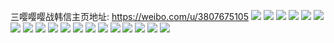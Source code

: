 三嘤嘤嘤战韩信主页地址: https://weibo.com/u/3807675105 
![](https://wx4.sinaimg.cn/mw2000/e2f482e1ly1h9ibxn6e6pj20u0190dlg.jpg) 
![](https://wx4.sinaimg.cn/mw2000/e2f482e1ly1h9ibxnfqglj20u0190n42.jpg) 
![](https://wx4.sinaimg.cn/mw2000/e2f482e1ly1h9ibxno8dsj20u0190dm6.jpg) 
![](https://wx4.sinaimg.cn/mw2000/e2f482e1ly1h9ibxnx3u8j20u0190gsz.jpg) 
![](https://wx4.sinaimg.cn/mw2000/e2f482e1ly1h9ibxo6wulj20u0190afg.jpg) 
![](https://wx4.sinaimg.cn/mw2000/e2f482e1ly1h9ibxohlaij20u0190n4l.jpg) 
![](https://wx4.sinaimg.cn/mw2000/e2f482e1ly1h959cgivv0j20u0140n56.jpg) 
![](https://wx4.sinaimg.cn/mw2000/e2f482e1ly1h8uh7n9uzjj20oo0l9wfy.jpg) 
![](https://wx4.sinaimg.cn/mw2000/e2f482e1ly1h8gm8fcq8jj20u01syadq.jpg) 
![](https://wx4.sinaimg.cn/mw2000/e2f482e1ly1h7fl622q1dj20u0140k1k.jpg) 
![](https://wx4.sinaimg.cn/mw2000/e2f482e1ly1h7fl60slaqj20u01407em.jpg) 
![](https://wx4.sinaimg.cn/mw2000/e2f482e1ly1h7fl617f4ij20u0140gqm.jpg) 
![](https://wx4.sinaimg.cn/mw2000/e2f482e1ly1h7flbc7wukj20u02i0ajw.jpg) 
![](https://wx4.sinaimg.cn/mw2000/e2f482e1ly1h7fl62znzfj20u01400w7.jpg) 
![](https://wx4.sinaimg.cn/mw2000/e2f482e1ly1h7fl62mbqgj20u014011h.jpg) 
![](https://wx4.sinaimg.cn/mw2000/e2f482e1ly1h79gcn5w2xj20u00u076b.jpg) 
![](https://wx4.sinaimg.cn/mw2000/e2f482e1ly1h79gcnm72pj20u00u0dn0.jpg) 
![](https://wx4.sinaimg.cn/mw2000/e2f482e1ly1h6zdm74ahtj20u00u0dki.jpg) 
![](https://wx4.sinaimg.cn/mw2000/e2f482e1ly1h6zdm568hcj20u00u0tfq.jpg) 
